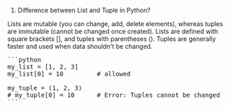 1. Difference between List and Tuple in Python?

Lists are mutable (you can change, add, delete elements), whereas tuples are immutable (cannot be changed once created).
Lists are defined with square brackets [], and tuples with parentheses ().
Tuples are generally faster and used when data shouldn't be changed.

<pre>
```python
my_list = [1, 2, 3]
my_list[0] = 10         # allowed

my_tuple = (1, 2, 3)
# my_tuple[0] = 10      # Error: Tuples cannot be changed
```

